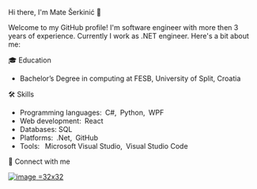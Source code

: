 Hi there, I'm Mate Šerkinić 👋

Welcome to my GitHub profile! I'm software engineer with more then 3 years of experience. 
Currently I work as .NET engineer. Here's a bit about me:

🎓 Education
  
  - Bachelor’s Degree in computing at FESB, University of Split, Croatia

🛠️ Skills

  - Programming languages: C#, Python, WPF
  - Web development: React
  - Databases: SQL
  - Platforms: .Net, GitHub
  - Tools:  Microsoft Visual Studio, Visual Studio Code

💬 Connect with me

[![image](https://github.com/user-attachments/assets/969ea563-2243-458b-a5b9-11d5a9601964) =32x32][1]

[1]: https://www.linkedin.com/in/mate-%C5%A1erkini%C4%87-a73124253?lipi=urn%3Ali%3Apage%3Ad_flagship3_profile_view_base_contact_details%3BaGezt1eZQe%2B2bei%2FlCRn%2Bw%3D%3D
